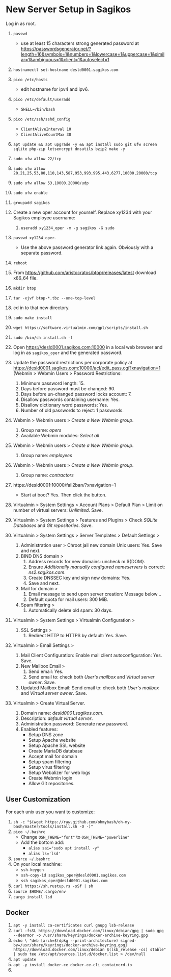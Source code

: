 # New Server Setup in Sagikos
Log in as root.
1. ``passwd``
      * use at least 15 characters strong generated password at https://passwordsgenerator.net/?length=16&symbols=1&numbers=1&lowercase=1&uppercase=1&similar=1&ambiguous=1&client=1&autoselect=1

1. ``hostnamectl set-hostname desld0001.sagikos.com``
1. ``pico /etc/hosts``
      * edit hostname for ipv4 and ipv6.     
1. ``pico /etc/default/useradd``
      * ``SHELL=/bin/bash``
1. ``pico /etc/ssh/sshd_config``
      * ``ClientAliveInterval 10``
      * ``ClientAliveCountMax 30``
3. ``apt update && apt upgrade -y && apt install sudo git ufw screen sqlite php-zip letsencrypt dnsutils bzip2 make -y``
12. ``sudo ufw allow 22/tcp``
13. ``sudo ufw allow 20,21,25,53,80,110,143,587,953,993,995,443,6277,10000,20000/tcp``
14. ``sudo ufw allow 53,10000,20000/udp``
15. ``sudo ufw enable``
16. ``groupadd sagikos``
18. Create a new oper account for yourself. Replace xy1234 with your Sagikos employee username:
     1. ``useradd xy1234_oper -m -g sagikos -G sudo``
21. ``passwd xy1234_oper``. 
      * Use the above password generator link again. Obviously with a separate password.
23. ``reboot``
24. From https://github.com/aristocratos/btop/releases/latest download x86_64 file.
25. ``mkdir btop``
26. ``tar -xjvf btop-*.tbz --one-top-level``
27. cd in to that new directory.
28. ``sudo make install``
29. ``wget https://software.virtualmin.com/gpl/scripts/install.sh``
30. ``sudo /bin/sh install.sh -f``
31. Open https://desld0001.sagikos.com:10000 in a local web browser and log in as ``sagikos_oper`` and the generated password.
32. Update the password restrictions per corporate policy at https://desld0001.sagikos.com:10000/acl/edit_pass.cgi?xnavigation=1 (Webmin > Webmin Users > Password Restrictions:
     1.  Minimum password length: 15.
     2.  Days before password must be changed: 90.
     3.  Days before un-changed password locks account: 7.
     4.  Disallow passwords containing username: Yes.
     5.  Disallow dictionary word passwords: Yes.
     6.  Number of old passwords to reject: 1 passwords.
33. Webmin > Webmin users > *Create a New Webmin group*.
     1. Group name: *opers*
     2. Available Webmin modules: *Select all*
34. Webmin > Webmin users > *Create a New Webmin group*.
     1. Group name: *employees*
35. Webmin > Webmin users > *Create a New Webmin group*.
     1. Group name: *contractors*
36. https://desld0001:10000/fail2ban/?xnavigation=1
     * Start at boot? Yes. Then click the button.
37. Virtualmin > System Settings > Account Plans > Default Plan > Limit on number of virtual servers: *Unlimited*. Save.
38. Virtualmin > System Settings > Features and Plugins > Check *SQLite Databases* and *Git repositories*. Save.
39. Virtualmin > System Settings > Server Templates > Default Settings > 
     1. Administration user > Chroot jail new domain Unix users: Yes. Save and next.
     2. BIND DNS domain > 
          1. Address records for new domains: uncheck m.${DOM}.
          2. Ensure *Additionally manually configured nameservers* is correct: *ns2.sagikos.com*.
          3. Create DNSSEC key and sign new domains: Yes. 
          4. Save and next.
     3. Mail for domain >
          1. Email message to send upon server creation: Message below ..
          2. Default quota for mail users: 300 MiB.
     4. Spam filtering >
          1. Automatically delete old spam: 30 days.
40. Virtualmin > System Settings > Virtualmin Configuration >
     1. SSL Settings >
          1. Redirect HTTP to HTTPS by default: Yes. Save.
41. Virtualmin > Email Settings > 
     1. Mail Client Configuration: Enable mail client autoconfiguration: Yes. Save.
     2. New Mailbox Email > 
          1. Send email: Yes.
          2. Send email to: check both *User's mailbox* and *Virtual server owner*. Save.
     3. Updated Mailbox Email: Send email to: check both *User's mailbox* and *Virtual server owner*. Save.

41. Virtualmin > Create Virtual Server.
     1. Domain name: *desld0001.sagikos.com*.
     2. Description: *default virtual server*.
     3. Administration password: Generate new password.
     4. Enabled features:
          * Setup DNS zone
          * Setup Apache website
          * Setup Apache SSL website
          * Create MariaDB database
          * Accept mail for domain
          * Setup spam filtering
          * Setup virus filtering
          * Setup Webalizer for web logs
          * Create Webmin login
          * Allow Git repositories.

## User Customization
For each unix user you want to customize:
1. ``sh -c "$(wget https://raw.github.com/ohmybash/oh-my-bash/master/tools/install.sh -O -)"``
1. ``pico ~/.bashrc``
     * Change ``OSH_THEME="font"`` to ``OSH_THEME="powerline"`` 
     * Add the bottom add:
          * ``alias sai="sudo apt install -y"``
          * ``alias ls='lsd'``
1. ``source ~/.bashrc``
24. On your local machine:
     * ``ssh-keygen``      
     * ``ssh-copy-id sagikos_oper@desld0001.sagikos.com``
     * ``ssh sagikos_oper@desld0001.sagikos.com``
30. ``curl https://sh.rustup.rs -sSf | sh``
31. ``source $HOME/.cargo/env``
32. ``cargo install lsd``

## Docker
1. ``apt -y install ca-certificates curl gnupg lsb-release``
2. ``curl -fsSL https://download.docker.com/linux/debian/gpg | sudo gpg --dearmor -o /usr/share/keyrings/docker-archive-keyring.gpg``
3. ``echo \
  "deb [arch=$(dpkg --print-architecture) signed-by=/usr/share/keyrings/docker-archive-keyring.gpg] https://download.docker.com/linux/debian $(lsb_release -cs) stable" | sudo tee /etc/apt/sources.list.d/docker.list > /dev/null``
4. ``apt update``
5. ``apt -y install docker-ce docker-ce-cli containerd.io``
6. 

